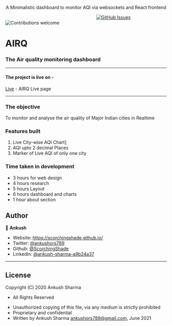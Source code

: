 <p align ="center"> A Minimalistic dashboard to monitor AQI via websockets and React frontend</p>

&nbsp;&nbsp;&nbsp;&nbsp;&nbsp;&nbsp;&nbsp;&nbsp;&nbsp;&nbsp;&nbsp;&nbsp;&nbsp;&nbsp;&nbsp;&nbsp;&nbsp;&nbsp;&nbsp;
&nbsp;&nbsp;&nbsp;&nbsp;&nbsp;&nbsp;&nbsp;&nbsp;&nbsp;&nbsp;&nbsp;&nbsp;&nbsp;&nbsp;&nbsp;&nbsp;&nbsp;&nbsp;&nbsp;&nbsp;
&nbsp;&nbsp;&nbsp;&nbsp;&nbsp;&nbsp;&nbsp;&nbsp;&nbsp;&nbsp;&nbsp;&nbsp;&nbsp;&nbsp;&nbsp;&nbsp;&nbsp;&nbsp;&nbsp;&nbsp;
&nbsp;&nbsp;&nbsp;&nbsp;&nbsp;&nbsp;&nbsp;&nbsp;&nbsp;
[![GitHub Issues](https://img.shields.io/github/issues/ScorchingShade/AQI_Proximity.svg)](https://github.com/ScorchingShade/AQI_Proximity/issues)
![Contributions welcome](https://img.shields.io/badge/contributions-welcome-orange.svg)

# AIRQ
### The Air quality monitoring dashboard
----
#### The project is live on -
[Live](https://scorchingshade.github.io/AQI_Proximity/) -  AIRQ Live page

----------------------------------------------------------------
 ### The objective
To monitor and analyse the air quality of Major Indian cities in Realtime


### Features built

1. Live City-wise AQI Chart]
2. AQI upto 2 decimal Places
3. Marker of Live AQI of only one city

### Time taken in development
- 3 hours for web design 
- 4 hours research
- 5 hours Layout
- 6 hours dashboard and charts
- 1 hour about section

## Author

👤 **Ankush**

* Website: https://scorchingshade.github.io/
* Twitter: [@ankushors789](https://twitter.com/ankushors789)
* Github: [@ScorchingShade](https://github.com/ScorchingShade)
* LinkedIn: [@ankush-sharma-a9b24a37](https://linkedin.com/in/ankush-sharma-a9b24a37)


--------------------------------

## License

Copyright (C) 2020 Ankush Sharma 
 - All Rights Reserved
 * Unauthorized copying of this file, via any medium is strictly prohibited
 * Proprietary and confidential
 * Written by Ankush Sharma <ankushors789@gmail.com>, June 2021
 

<br>